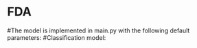 # FDA
#The model is implemented in main.py with the following default parameters:
#Classification model: 
